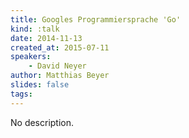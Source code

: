 ```yaml
---
title: Googles Programmiersprache 'Go'
kind: :talk
date: 2014-11-13
created_at: 2015-07-11
speakers:
    - David Neyer
author: Matthias Beyer
slides: false
tags:
---
```


No description.
